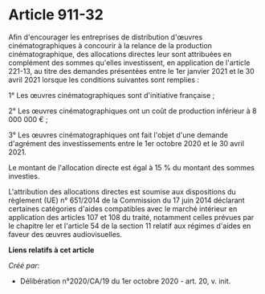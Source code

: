 # Article 911-32

Afin d'encourager les entreprises de distribution d'œuvres cinématographiques à concourir à la relance de la production
cinématographique, des allocations directes leur sont attribuées en complément des sommes qu'elles investissent, en
application de l'article 221-13, au titre des demandes présentées entre le 1er janvier 2021 et le 30 avril 2021 lorsque les
conditions suivantes sont remplies :

1° Les œuvres cinématographiques sont d'initiative française ;

2° Les œuvres cinématographiques ont un coût de production inférieur à 8 000 000 € ;

3° Les œuvres cinématographiques ont fait l'objet d'une demande d'agrément des investissements entre le 1er octobre 2020 et
le 30 avril 2021.

Le montant de l'allocation directe est égal à 15 % du montant des sommes investies.

L'attribution des allocations directes est soumise aux dispositions du règlement (UE) n° 651/2014 de la Commission du 17 juin
2014 déclarant certaines catégories d'aides compatibles avec le marché intérieur en application des articles 107 et 108 du
traité, notamment celles prévues par le chapitre Ier et l'article 54 de la section 11 relatif aux régimes d'aides en faveur
des œuvres audiovisuelles.

**Liens relatifs à cet article**

_Créé par_:

  - Délibération n°2020/CA/19 du 1er octobre 2020 - art. 20, v. init.
